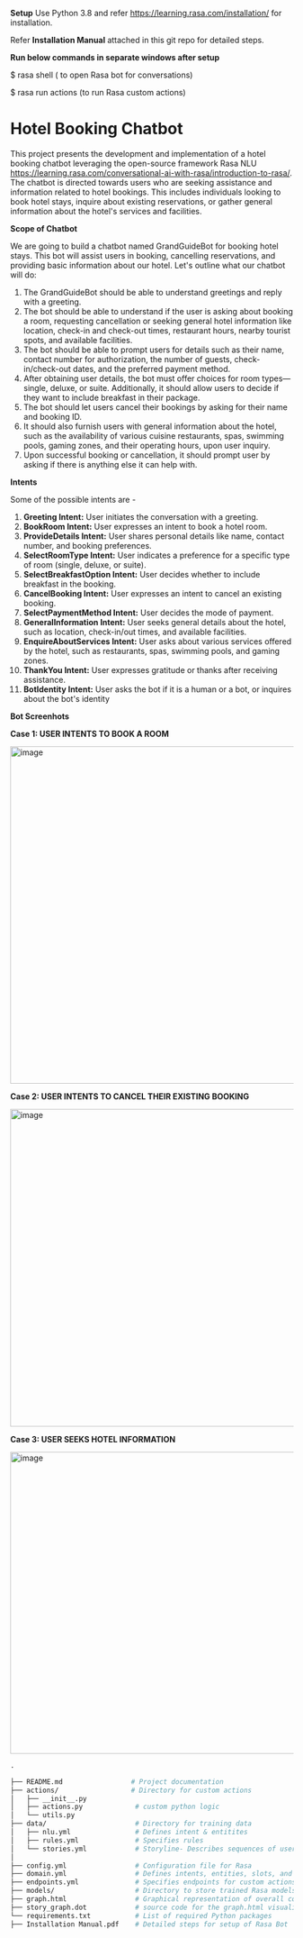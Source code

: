 **Setup**
Use Python 3.8 and refer https://learning.rasa.com/installation/ for installation.

Refer **Installation Manual** attached in this git repo for detailed steps.

**Run below commands in separate windows after setup**

$ rasa shell ( to open Rasa bot for conversations)

$ rasa run actions (to run Rasa custom actions)

# Hotel Booking Chatbot
This project presents the development and implementation of a hotel booking chatbot leveraging the open-source framework Rasa NLU https://learning.rasa.com/conversational-ai-with-rasa/introduction-to-rasa/. The chatbot is directed towards users who are seeking assistance and information related to hotel bookings. This includes individuals looking to book hotel stays, inquire about existing reservations, or gather 
general information about the hotel's services and facilities. 

**Scope of Chatbot**

We are going to build a chatbot named GrandGuideBot for booking hotel stays. This bot will assist users in booking, cancelling reservations, and providing basic information about our hotel. Let's outline what our chatbot will do:
1. The GrandGuideBot should be able to understand greetings and reply with a greeting.
2. The bot should be able to understand if the user is asking about booking a room, requesting cancellation or seeking general hotel information like location, check-in and check-out times, restaurant hours, nearby tourist spots, and available facilities.
3. The bot should be able to prompt users for details such as their name, contact number for authorization, the number of guests, check-in/check-out dates, and the preferred payment method.
4. After obtaining user details, the bot must offer choices for room types—single, deluxe, or suite. Additionally, it should allow users to decide if they want to include breakfast in their package.
5. The bot should let users cancel their bookings by asking for their name and booking ID.
6. It should also furnish users with general information about the hotel, such as the availability of various cuisine restaurants, spas, swimming pools, gaming zones, and their operating hours, upon user inquiry.
7. Upon successful booking or cancellation, it should prompt user by asking if there is anything else it can help with.

**Intents**

Some of the possible intents are -
1. **Greeting Intent:** User initiates the conversation with a greeting.
2. **BookRoom Intent:** User expresses an intent to book a hotel room.
3. **ProvideDetails Intent:** User shares personal details like name, contact number, and booking 
preferences.
4. **SelectRoomType Intent:** User indicates a preference for a specific type of room (single, deluxe, or 
suite).
5. **SelectBreakfastOption Intent:** User decides whether to include breakfast in the booking.
6. **CancelBooking Intent:** User expresses an intent to cancel an existing booking.
7. **SelectPaymentMethod Intent:** User decides the mode of payment.
8. **GeneralInformation Intent:** User seeks general details about the hotel, such as location, check-in/out 
times, and available facilities.
9. **EnquireAboutServices Intent:** User asks about various services offered by the hotel, such as 
restaurants, spas, swimming pools, and gaming zones.
10. **ThankYou Intent:** User expresses gratitude or thanks after receiving assistance.
11. **BotIdentity Intent:** User asks the bot if it is a human or a bot, or inquires about the bot's identity


**Bot Screenhots**

**Case 1: USER INTENTS TO BOOK A ROOM**

<img width="599" alt="image" src="https://github.com/user-attachments/assets/a3ba8fc1-44de-4b1f-8cd0-d3c8c85608cd">

**Case 2: USER INTENTS TO CANCEL THEIR EXISTING BOOKING**

<img width="564" alt="image" src="https://github.com/user-attachments/assets/0c626e74-ec20-4df0-a2bb-8e5ecdd2191b">

**Case 3: USER SEEKS HOTEL INFORMATION**

<img width="536" alt="image" src="https://github.com/user-attachments/assets/4395e4fd-c941-4fbf-a0c2-70d39f0e480d">

```graphql
.

├── README.md                 # Project documentation
├── actions/                  # Directory for custom actions
│   ├── __init__.py
│   ├── actions.py             # custom python logic
│   └── utils.py
├── data/                      # Directory for training data
│   ├── nlu.yml                # Defines intent & entitites
│   ├── rules.yml              # Specifies rules
│   └── stories.yml            # Storyline- Describes sequences of user messages and bot responses,
│       
├── config.yml                 # Configuration file for Rasa
├── domain.yml                 # Defines intents, entities, slots, and responses
├── endpoints.yml              # Specifies endpoints for custom actions
├── models/                    # Directory to store trained Rasa models
├── graph.html                 # Graphical representation of overall conversation flow (Generated by **rasa visualize** command)
├── story_graph.dot            # source code for the graph.html visualization.
└── requirements.txt           # List of required Python packages
├── Installation Manual.pdf    # Detailed steps for setup of Rasa Bot

